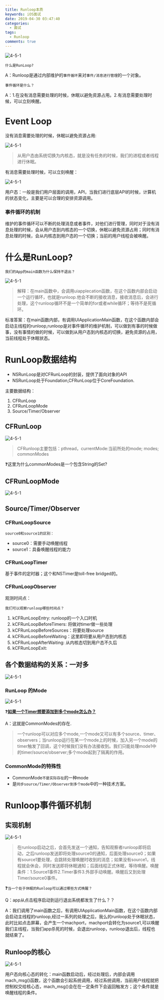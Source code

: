 ```yaml
---
title: Runloop本质
keywords: iOS面试
date: 2019-04-30 03:47:40
categories: 
  - 面试
tags:
  - Runloop
comments: true
---
```


![4-5-1](https://raw.githubusercontent.com/HaviLee/Blog-Images/master/Tech/9-1-1.png)

`什么是RunLoop?`

A：Runloop是通过内部维护的`事件循环`来对`事件/消息进行管理`的一个对象。

`事件循环是什么？`

A：1.在没有消息需要处理的时候，休眠以避免资源占用。2.有消息需要处理时候，可以立刻唤醒。

# Event Loop

没有消息需要处理的时候，休眠以避免资源占用:

![4-5-1](https://raw.githubusercontent.com/HaviLee/Blog-Images/master/Tech/9-1-2.png)

> 从用户态由系统切换为内核态，就是没有任务的时候，我们的进程或者线程进行休眠。

有消息需要处理时候，可以立刻唤醒：

![4-5-1](https://raw.githubusercontent.com/HaviLee/Blog-Images/master/Tech/9-1-3.png)

用户态：一般是我们用户层面的调用，API，当我们进行底层API的时候，计算机的状态变化，主要是可以合理的安排资源调用。

### 事件循环的机制

维护的事件循环可以不断的处理消息或者事件，对他们进行管理，同时对于没有消息处理的时候，会从用户态到内核态的一个切换，休眠以避免资源占用；同时有消息处理的时候，会从内核态到用户态的一个切换；当前的用户线程会被唤醒。

# 什么是RunLoop?

`我们的App的main函数为什么保持不退出？`

![4-5-1](https://raw.githubusercontent.com/HaviLee/Blog-Images/master/Tech/9-1-4.png)

> 解释：在main函数中，会调用uiapplecation函数，在这个函数内部会启动一个运行循环，也就是runloop.他会不断的接收消息，接收消息后，会进行处理，这个runloop循环不是一个简单的for或者while循环；等待不是死循环。

标准答案：在main函数内部，有调用UIApplicationMain函数，在这个函数内部会启动主线程的runloop,runloop是对事件循环的维护机制，可以做到有事的时候做事，没有事情的做的时候，可以做到从用户态到内核态的切换，避免资源的占用，当前线程处于休眠状态。

# RunLoop数据结构

- NSRunLoop是对CFRunLoop的封装，提供了面向对象的API
- NSRunLoop处于Foundation,CFRunLoop位于CoreFoundation.

主要数据结构：

1. CFRunLoop
2. CFRunLoopMode
3. Source/Timer/Observer

## CFRunLoop

![4-5-1](https://raw.githubusercontent.com/HaviLee/Blog-Images/master/Tech/9-1-5.png)



> CFRunloop主要包括：pthread，currentMode:当前所处的mode; modes; commonModes

❓这里为什么commonModes是一个包含String的Set?

## CFRunLoopMode

![4-5-1](https://raw.githubusercontent.com/HaviLee/Blog-Images/master/Tech/9-1-6.png)



## Source/Timer/Observer

### CFRunLoopSource

`source0和source1的区别：`

- source0：需要手动唤醒线程
- source1：具备唤醒线程的能力

### CFRunLoopTimer

基于事件的定时器；这个和NSTimer是toll-free bridged的。

### CFRunLoopObserver

观测时间点：

`我们可以观察runloop哪些时间点？`

1. kCFRunLoopEntry: runloop的一个入口时机
2. kCFRunLoopBeforeTimers: 将做对timer做一些处理
3. kCFRunLoopBeforeSources：将要处理source
4. kCFRunLoopBeforeWaiting：这里即将要从用户态到内核态
5. kCFRunLoopAfterWaiting: 从内核态切到用户态不久后
6. kCFRunLoopExit:

## 各个数据结构的关系：一对多

![4-5-1](https://raw.githubusercontent.com/HaviLee/Blog-Images/master/Tech/9-1-7.png)



### RunLoop 的Mode

![4-5-1](https://raw.githubusercontent.com/HaviLee/Blog-Images/master/Tech/9-1-8.png)

❓<u>**如果一个Timer想要添加到多个mode怎么办？**</u>

A：这就是CommonModes的存在.

> 一个runloop可以对应多个mode,一个mode又可以有多个source、timer、observers；当runloop运行在某一个mode上的时候，加入另一个mode的timer触发了回调，这个时候我们没有办法接收到。我们只能处理mode1中的timer/source/observer;多个mode起到了隔离的作用。

### CommonMode的特殊性

- CommonMode`不是实际存在`的一种mode
- 是`同步source/Timer/Observer到多个mode`中的一种技术方案。

# Runloop事件循环机制

## 实现机制

![4-5-1](https://raw.githubusercontent.com/HaviLee/Blog-Images/master/Tech/9-1-10.png)

> 在runloop启动之后，会首先发送一个通知，告知观察者runloop即将启动，之后runloop发送即将处理source0的通知，后面处理source0；如果有source1要处理，会跳转处理唤醒时收到的消息；如果没有source1，线程就会休会，同时发送即将休眠通知；后面线程正式休眠，等待唤醒。唤醒条件：1.Source1事件2.Timer事件3.外部手动唤醒。唤醒后又到处理Timer/source0事件。

❓`当一个处于休眠的Runloop可以通过哪些方式唤醒？`

Q：app从点击程序启动到运行退出系统都发生了什么？？

A：我们调用了main函数之后，有调用UIApplicationMain函数，在这个函数内部会启动主线程的runloop,经过一系列的处理之后，我么的runloop处于休眠状态，此时比如点击屏幕，会产生一个machport，machport会转化为source1,可以唤醒我们主线程，当我们app杀死的时候，会退出runloop，runloop退出后，线程也就结束了。



## Runloop的核心

![4-5-1](https://raw.githubusercontent.com/HaviLee/Blog-Images/master/Tech/9-1-11.png)

用户态向核心态的转化：main函数启动后，经过处理后，内部会调用mach_msg()函数，这个函数会引起系统调用，经过系统调用，当前用户线程就把控制权交给核心态，mach_msg()会在在一定条件下会返回触发方；这个条件就是唤醒线程的条件。

